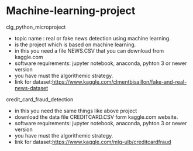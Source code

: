 # Machine-learning-project
 clg_python_microproject
 - topic name : real or fake news detection using machine learning.
 - is the project which is based on machine learning.
 - in this you need a file NEWS.CSV that you can download from kaggle.com
 - software requirements: jupyter notebook, anaconda, pyhton 3 or newer version
 -  you have must the algorithemic strategy.
 -  link for dataset:https://www.kaggle.com/clmentbisaillon/fake-and-real-news-dataset

credit_card_fraud_detection
- in this you need the same things like above project
-  download the data file CREDITCARD.CSV form kaggle.com website.
-  software requirements: jupyter notebook, anaconda, pyhton 3 or newer version
-  you have must the algorithemic strategy.
-  link for dataset:https://www.kaggle.com/mlg-ulb/creditcardfraud
